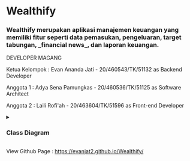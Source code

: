 # Wealthify

<p><h3>Wealthify merupakan aplikasi manajemen keuangan yang memiliki fitur seperti data pemasukan, pengeluaran, target tabungan, _financial news_, dan laporan keuangan.</h3></p>

<p>DEVELOPER MAGANG</p>
<p>Ketua Kelompok : Evan Ananda Jati - 20/460543/TK/51132 as Backend Developer </p>
<p>Anggota 1 : Adya Sena Pamungkas - 20/460536/TK/51125 as Software Architect</p>
<p>Anggota 2 : Laili Rofi'ah - 20/463604/TK/51596 as Front-end Developer </p>

<details>
  <summary><h3>Class Diagram</h3></summary>

![](UML/classdiagram.png)

</details>

View Github Page : https://evanjat2.github.io/Wealthify/
